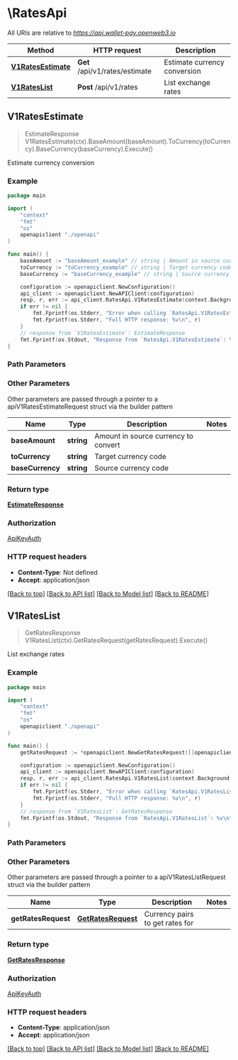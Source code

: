 # \RatesApi

All URIs are relative to *https://api.wallet-pay.openweb3.io*

Method | HTTP request | Description
------------- | ------------- | -------------
[**V1RatesEstimate**](RatesApi.md#V1RatesEstimate) | **Get** /api/v1/rates/estimate | Estimate currency conversion
[**V1RatesList**](RatesApi.md#V1RatesList) | **Post** /api/v1/rates | List exchange rates



## V1RatesEstimate

> EstimateResponse V1RatesEstimate(ctx).BaseAmount(baseAmount).ToCurrency(toCurrency).BaseCurrency(baseCurrency).Execute()

Estimate currency conversion



### Example

```go
package main

import (
    "context"
    "fmt"
    "os"
    openapiclient "./openapi"
)

func main() {
    baseAmount := "baseAmount_example" // string | Amount in source currency to convert
    toCurrency := "toCurrency_example" // string | Target currency code
    baseCurrency := "baseCurrency_example" // string | Source currency code

    configuration := openapiclient.NewConfiguration()
    api_client := openapiclient.NewAPIClient(configuration)
    resp, r, err := api_client.RatesApi.V1RatesEstimate(context.Background()).BaseAmount(baseAmount).ToCurrency(toCurrency).BaseCurrency(baseCurrency).Execute()
    if err != nil {
        fmt.Fprintf(os.Stderr, "Error when calling `RatesApi.V1RatesEstimate``: %v\n", err)
        fmt.Fprintf(os.Stderr, "Full HTTP response: %v\n", r)
    }
    // response from `V1RatesEstimate`: EstimateResponse
    fmt.Fprintf(os.Stdout, "Response from `RatesApi.V1RatesEstimate`: %v\n", resp)
}
```

### Path Parameters



### Other Parameters

Other parameters are passed through a pointer to a apiV1RatesEstimateRequest struct via the builder pattern


Name | Type | Description  | Notes
------------- | ------------- | ------------- | -------------
 **baseAmount** | **string** | Amount in source currency to convert | 
 **toCurrency** | **string** | Target currency code | 
 **baseCurrency** | **string** | Source currency code | 

### Return type

[**EstimateResponse**](EstimateResponse.md)

### Authorization

[ApiKeyAuth](../README.md#ApiKeyAuth)

### HTTP request headers

- **Content-Type**: Not defined
- **Accept**: application/json

[[Back to top]](#) [[Back to API list]](../README.md#documentation-for-api-endpoints)
[[Back to Model list]](../README.md#documentation-for-models)
[[Back to README]](../README.md)


## V1RatesList

> GetRatesResponse V1RatesList(ctx).GetRatesRequest(getRatesRequest).Execute()

List exchange rates



### Example

```go
package main

import (
    "context"
    "fmt"
    "os"
    openapiclient "./openapi"
)

func main() {
    getRatesRequest := *openapiclient.NewGetRatesRequest([]openapiclient.CurrencyPair{*openapiclient.NewCurrencyPair("BaseCurrency_example", "ToCurrency_example")}) // GetRatesRequest | Currency pairs to get rates for

    configuration := openapiclient.NewConfiguration()
    api_client := openapiclient.NewAPIClient(configuration)
    resp, r, err := api_client.RatesApi.V1RatesList(context.Background()).GetRatesRequest(getRatesRequest).Execute()
    if err != nil {
        fmt.Fprintf(os.Stderr, "Error when calling `RatesApi.V1RatesList``: %v\n", err)
        fmt.Fprintf(os.Stderr, "Full HTTP response: %v\n", r)
    }
    // response from `V1RatesList`: GetRatesResponse
    fmt.Fprintf(os.Stdout, "Response from `RatesApi.V1RatesList`: %v\n", resp)
}
```

### Path Parameters



### Other Parameters

Other parameters are passed through a pointer to a apiV1RatesListRequest struct via the builder pattern


Name | Type | Description  | Notes
------------- | ------------- | ------------- | -------------
 **getRatesRequest** | [**GetRatesRequest**](GetRatesRequest.md) | Currency pairs to get rates for | 

### Return type

[**GetRatesResponse**](GetRatesResponse.md)

### Authorization

[ApiKeyAuth](../README.md#ApiKeyAuth)

### HTTP request headers

- **Content-Type**: application/json
- **Accept**: application/json

[[Back to top]](#) [[Back to API list]](../README.md#documentation-for-api-endpoints)
[[Back to Model list]](../README.md#documentation-for-models)
[[Back to README]](../README.md)

